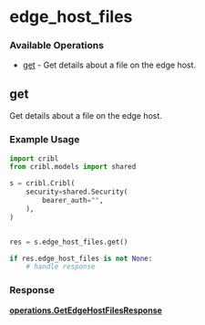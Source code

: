 # edge_host_files

### Available Operations

* [get](#get) - Get details about a file on the edge host.

## get

Get details about a file on the edge host.

### Example Usage

```python
import cribl
from cribl.models import shared

s = cribl.Cribl(
    security=shared.Security(
        bearer_auth="",
    ),
)


res = s.edge_host_files.get()

if res.edge_host_files is not None:
    # handle response
```


### Response

**[operations.GetEdgeHostFilesResponse](../../models/operations/getedgehostfilesresponse.md)**

